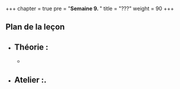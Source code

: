 +++
chapter = true
pre = "<b>Semaine 9. </b>"
title = "???"
weight = 90
+++

## Plan de la leçon

- **Théorie :**
  - 
  - 

- **Atelier :**.
  - 

